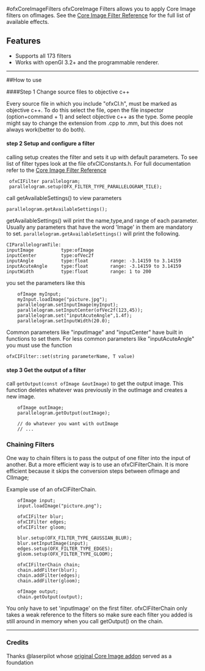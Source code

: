 #ofxCoreImageFilters
ofxCoreImage Filters allows you to apply Core Image filters on ofImages. See the [Core Image Filter Reference](https://developer.apple.com/library/mac/documentation/graphicsimaging/reference/CoreImageFilterReference/Reference/reference.html) for the full list of available effects.

## Features

* Supports all 173 filters
* Works with openGl 3.2+ and the programmable renderer.

***

##How to use 

####Step 1 Change source files to objective c++

Every source file in which you include "ofxCI.h", must be marked as objective c++. To do this select the file, open the file inspector (option+command + 1) and select objective c++ as the type. Some people might say to change the extension from .cpp to .mm, but this does not always work(better to do both). 

#### step 2 Setup and configure a filter
calling setup creates the filter and sets it up with default parameters. To see list of filter types look at the file ofxCIConstants.h. For full documentation refer to the [Core Image Filter Reference](https://developer.apple.com/library/mac/documentation/graphicsimaging/reference/CoreImageFilterReference/Reference/reference.html)

```
 ofxCIFilter parallelogram;
 parallelogram.setup(OFX_FILTER_TYPE_PARALLELOGRAM_TILE);
```

call getAvailableSettings() to view parameters

	parallelogram.getAvailableSettings();

getAvailableSettings() will print the name,type,and range of each parameter. Usually any parameters that have the word 'Image' in them are mandatory to set. `parallelogram.getAvailableSettings()` will print the following.

	CIParallelogramTile:
	inputImage          type:ofImage
	inputCenter         type:ofVec2f
	inputAngle          type:float        range: -3.14159 to 3.14159
	inputAcuteAngle     type:float        range: -3.14159 to 3.14159
	inputWidth          type:float        range: 1 to 200

you set the parameters like this

``` 
	ofImage myInput;
    myInput.loadImage("picture.jpg");
    parallelogram.setInputImage(myInput);
    parallelogram.setInputCenter(ofVec2f(123,45));
    parallelogram.set("inputAcuteAngle",1.4f);
    parallelogram.setInputWidth(20.0);
```    
Common parameters like "inputImage" and "inputCenter" have built in functions to set them. For less common parameters like "inputAcuteAngle" you must use the function 



```
ofxCIFilter::set(string parameterName, T value)
```

#### step 3 Get the output of a filter

call `getOutput(const ofImage &outImage)` to get the output image. This function deletes whatever was previously in the outImage and creates a new image.

```
	ofImage outImage;
    parallelogram.getOutput(outImage);
    
    // do whatever you want with outImage
    // ...

```

### Chaining Filters
One way to chain filters is to pass the output of one filter into the input of another. But a more efficient way is to use an ofxCIFilterChain. It is more efficient because it skips the conversion steps between ofImage and CIImage;

Example use of an ofxCIFilterChain.

```
	ofImage input;
    input.loadImage("picture.png");
    
    ofxCIFilter blur;
    ofxCIFilter edges;
    ofxCIFilter gloom;
    
    blur.setup(OFX_FILTER_TYPE_GAUSSIAN_BLUR);
    blur.setInputImage(input);
    edges.setup(OFX_FILTER_TYPE_EDGES);
    gloom.setup(OFX_FILTER_TYPE_GLOOM);

    ofxCIFilterChain chain;
    chain.addFilter(blur);
    chain.addFilter(edges);
    chain.addFilter(gloom);
    
    ofImage output;
    chain.getOutput(output);
```
You only have to set 'inputImage' on the first filter. ofxCIFilterChain only takes a weak reference to the filters so make sure each filter you added is still around in memory when you call getOutput() on the chain.
___
### Credits
Thanks @laserpilot whose [original Core Image addon](https://github.com/laserpilot/ofxCoreImage) served as a foundation






  




